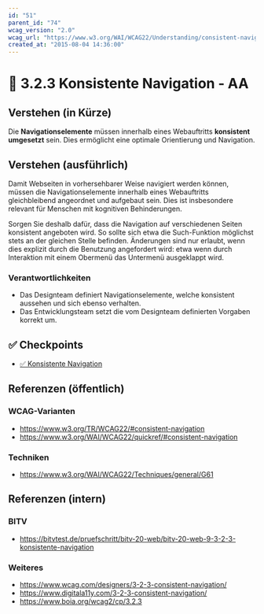 ```yaml
---
id: "51"
parent_id: "74"
wcag_version: "2.0"
wcag_url: "https://www.w3.org/WAI/WCAG22/Understanding/consistent-navigation.html"
created_at: "2015-08-04 14:36:00"
---
```


# 📜 3.2.3 Konsistente Navigation - AA

## Verstehen (in Kürze)

Die **Navigationselemente** müssen innerhalb eines Webauftritts **konsistent umgesetzt** sein. Dies ermöglicht eine optimale Orientierung und Navigation.

## Verstehen (ausführlich)

Damit Webseiten in vorhersehbarer Weise navigiert werden können, müssen die Navigationselemente innerhalb eines Webauftritts gleichbleibend angeordnet und aufgebaut sein. Dies ist insbesondere relevant für Menschen mit kognitiven Behinderungen.

Sorgen Sie deshalb dafür, dass die Navigation auf verschiedenen Seiten konsistent angeboten wird. So sollte sich etwa die Such-Funktion möglichst stets an der gleichen Stelle befinden. Änderungen sind nur erlaubt, wenn dies explizit durch die Benutzung angefordert wird: etwa wenn durch Interaktion mit einem Obermenü das Untermenü ausgeklappt wird.

### Verantwortlichkeiten

- Das Designteam definiert Navigationselemente, welche konsistent aussehen und sich ebenso verhalten.
- Das Entwicklungsteam setzt die vom Designteam definierten Vorgaben korrekt um.

## ✅ Checkpoints

- [✅ Konsistente Navigation](konsistente-navigation)

## Referenzen (öffentlich)

### WCAG-Varianten
- <https://www.w3.org/TR/WCAG22/#consistent-navigation>
- <https://www.w3.org/WAI/WCAG22/quickref/#consistent-navigation>

### Techniken
- <https://www.w3.org/WAI/WCAG22/Techniques/general/G61>

## Referenzen (intern)

### BITV
- <https://bitvtest.de/pruefschritt/bitv-20-web/bitv-20-web-9-3-2-3-konsistente-navigation>

### Weiteres
- <https://www.wcag.com/designers/3-2-3-consistent-navigation/>
- <https://www.digitala11y.com/3-2-3-consistent-navigation/>
- <https://www.boia.org/wcag2/cp/3.2.3>
